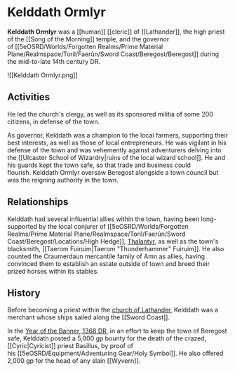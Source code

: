 # Kelddath Ormlyr

**Kelddath Ormlyr** was a [[human]] [[cleric]] of [[Lathander]], the high priest of the [[Song of the Morning]] temple, and the governor of [[5eOSRD/Worlds/Forgotten Realms/Prime Material Plane/Realmspace/Toril/Faerûn/Sword Coast/Beregost/Beregost]] during the mid-to-late 14th century DR.

![[Kelddath Ormlyr.png]]

## Activities

He led the church's clergy, as well as its sponsored militia of some 200 citizens, in defense of the town.

As governor, Kelddath was a champion to the local farmers, supporting their best interests, as well as those of local entrepreneurs. He was vigilant in his defense of the town and was vehemently against adventurers delving into the [[Ulcaster School of Wizardry|ruins of the local wizard school]]. He and his guards kept the town safe, so that trade and business could flourish. Kelddath Ormlyr oversaw Beregost alongside a town council but was the reigning authority in the town.

## Relationships

Kelddath had several influential allies within the town, having been long-supported by the local conjurer of [[5eOSRD/Worlds/Forgotten Realms/Prime Material Plane/Realmspace/Toril/Faerûn/Sword Coast/Beregost/Locations/High Hedge]], [Thalantyr](https://forgottenrealms.fandom.com/wiki/Thalantyr "Thalantyr"), as well as the town's blacksmith, [[Taerom Fuiruim|Taerom "Thunderhammer" Fuiruim]]. He also counted the Craumerdaun mercantile family of Amn as allies, having convinced them to establish an estate outside of town and breed their prized horses within its stables.

## History

Before becoming a priest within the [church of Lathander](https://forgottenrealms.fandom.com/wiki/Church_of_Lathander "Church of Lathander"), Kelddath was a merchant whose ships sailed along the [[Sword Coast]].

In the [Year of the Banner, 1368 DR](https://forgottenrealms.fandom.com/wiki/1368_DR "1368 DR"), in an effort to keep the town of Beregost safe, Kelddath posted a 5,000 gp bounty for the death of the crazed, [[Cyric|Cyricist]] priest Basillus, by proof of his [[5eOSRD/Equipment/Adventuring Gear/Holy Symbol]]. He also offered 2,000 gp for the head of any slain [[Wyvern]].